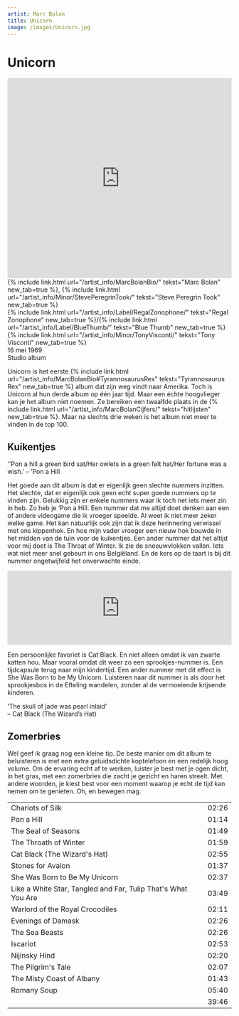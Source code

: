 ```yaml
---
artist: Marc Bolan
title: Unicorn
image: /images/Unicorn.jpg
---
```


# Unicorn

<iframe width="100%" height="450" scrolling="no" frameborder="no" src="https://w.soundcloud.com/player/?url=https%3A//api.soundcloud.com/tracks/64119361&amp;auto_play=false&amp;hide_related=false&amp;show_comments=true&amp;show_user=true&amp;show_reposts=false&amp;visual=true"></iframe>

<span class="bio-cd">
{% include link.html url="/artist_info/MarcBolanBio/" tekst="Marc Bolan" new_tab=true %}, {% include link.html url="/artist_info/Minor/StevePeregrinTook/" tekst="Steve Peregrin Took" new_tab=true %}<br>
{% include link.html url="/artist_info/Label/RegalZonophone/" tekst="Regal Zonophone" new_tab=true %}/{% include link.html url="/artist_info/Label/BlueThumb/" tekst="Blue Thumb" new_tab=true %}<br>
{% include link.html url="/artist_info/Minor/TonyVisconti/" tekst="Tony Visconti" new_tab=true %}<br>
</span>
16 mei 1969<br>Studio album

<span class="engels">Unicorn</span> is het eerste {% include link.html url="/artist_info/MarcBolanBio#TyrannosaurusRex" tekst="Tyrannosaurus Rex" new_tab=true %} album dat zijn weg vindt naar Amerika. Toch is <span class="engels">Unicorn</span> al hun derde album op één jaar tijd. Maar een échte hoogvlieger kan je het album niet noemen. Ze bereiken een twaalfde plaats in de {% include link.html url="/artist_info/MarcBolanCijfers/" tekst="hitlijsten" new_tab=true %}. Maar na slechts drie weken is het album niet meer te vinden in de top 100. 


## Kuikentjes

<div class="uitgelicht">‘'Pon a hill a green bird sat/Her owlets in a green felt hat/Her fortune was a wish.’ – ‘Pon a Hill</div>

Het goede aan dit album is dat er eigenlijk geen slechte nummers inzitten. Het slechte, dat er eigenlijk ook geen echt super goede nummers op te vinden zijn. Gelukkig zijn er enkele nummers waar ik toch net iets meer zin in heb. Zo heb je <span class="engels">‘Pon a Hill</span>. Een nummer dat me altijd doet denken aan een of andere videogame die ik vroeger speelde. Al weet ik niet meer zeker welke game. Het kan natuurlijk ook zijn dat ik deze herinnering verwissel met ons kippenhok. En hoe mijn vader vroeger een nieuw hok bouwde in het midden van de tuin voor de kuikentjes. Een ander nummer dat het altijd voor mij doet is <span class="engels">The Throat of Winter</span>. Ik zie de sneeuwvlokken vallen. Iets wat niet meer snel gebeurt in ons Belgiëland. En de kers op de taart is bij dit nummer ongetwijfeld het onverwachte einde. 

<iframe width="100%" height="166" scrolling="no" frameborder="no" src="https://w.soundcloud.com/player/?url=https%3A//api.soundcloud.com/tracks/327449870&amp;color=ff5500&amp;auto_play=false&amp;hide_related=false&amp;show_comments=true&amp;show_user=true&amp;show_reposts=false"></iframe>

Een persoonlijke favoriet is <span class="engels">Cat Black</span>. En niet alleen omdat ik van zwarte katten hou. Maar vooral omdat dit weer zo een sprookjes-nummer is. Een tijdcapsule terug naar mijn kindertijd. Een ander nummer met dit effect is <span class="engels">She Was Born to be My Unicorn</span>. Luisteren naar dit nummer is als door het sprookjesbos in de <span tooltip="De Efteling is een sprookjespark in Kaatsheuvel, Nederland. Het park opende op 31 mei 1952.">Efteling</span> wandelen, zonder al de vermoeiende krijsende kinderen. <div class = "uitgelicht">‘The skull of jade was pearl inlaid’ <br> – Cat Black (The Wizard’s Hat)</div>

## Zomerbries

Wel geef ik graag nog een kleine tip. De beste manier om dit album te beluisteren is met een extra geluidsdichte koptelefoon en een redelijk hoog volume. Om de ervaring echt af te werken, luister je best met je ogen dicht, in het gras, met een zomerbries die zacht je gezicht en haren streelt. Met andere woorden, je kiest best voor een moment waarop je echt de tijd kan nemen om te genieten. Oh, en bewegen mag. 
<div class="witregel"> </div>
<table>
	<tr>
		<td>Chariots of Silk</td>
		<td>02:26</td>
	</tr>
	<tr>
		<td>Pon a Hill</td>
		<td>01:14</td>
	</tr>
	<tr>
		<td>The Seal of Seasons</td>
		<td>01:49</td>
	</tr>
	<tr>
		<td>The Throath of Winter</td>
		<td>01:59</td>
	</tr>
	<tr>
		<td>Cat Black (The Wizard's Hat)</td>
		<td>02:55</td>
	</tr>
	<tr>
		<td>Stones for Avalon</td>
		<td>01:37</td>
	</tr>
	<tr>
		<td>She Was Born to Be My Unicorn</td>
		<td>02:37</td>
	</tr>
	<tr>
		<td>Like a White Star, Tangled and Far, Tulip That's What You Are</td>
		<td>03:49</td>
	</tr>
	<tr>
		<td>Warlord of the Royal Crocodiles</td>
		<td>02:11</td>
	</tr>
	<tr>
		<td>Evenings of Damask</td>
		<td>02:26</td>
	</tr>
	<tr>
		<td>The Sea Beasts</td>
		<td>02:26</td>
	</tr>
	<tr>
		<td>Iscariot</td>
		<td>02:53</td>
	</tr>
	<tr>
		<td>Nijinsky Hind</td>
		<td>02:20</td>
	</tr>
	<tr>
		<td>The Pilgrim's Tale</td>
		<td>02:07</td>
	</tr>
	<tr>
		<td>The Misty Coast of Albany</td>
		<td>01:43</td>
	</tr>
		<tr>
		<td>Romany Soup</td>
		<td>05:40</td>
	</tr>
	<tr>
		<td> </td>
		<td>39:46</td>
	</tr>
</table>
